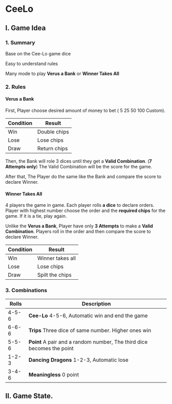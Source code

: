 # CeeLo

## I. Game Idea

### 1. Summary

Base on the Cee-Lo game dice

Easy to understand rules

Many mode to play **Verus a Bank** or **Winner Takes All**

### 2. Rules

#### Verus a Bank

First, Player choose desired amount of money to bet ( 5 25 50 100 Custom).

| Condition | Result		|
| --------- | ------------- |
| Win       | Double chips  |
| Lose      | Lose chips    |
| Draw      | Return chips  |

Then, the Bank will role 3 dices until they get a **Valid Combination**. (**7 Attempts only**)
The Valid Combination will be the score for the game.

After that, The Player do the same like the Bank and compare the score to declare Winner.

#### Winner Takes All

4 players the game in game. Each player rolls **a dice** to declare orders. Player with highest number choose the order and the **required chips** for the game. If it is a tie, play again.

Unlike the **Verus a Bank**, Player have only **3 Attempts** to make a **Valid Combination**. Players roll in the order and then compare the score to declare Winner.

| Condition | Result		   |
| --------- | ---------------- |
| Win       | Winner takes all |
| Lose      | Lose chips       |
| Draw      | Spilt the chips  |

### 3. Combinations

| Rolls | Description                                                            |
| ----- | -----------------------------------------------------------------------|
| 4-5-6 | **Cee-Lo** 4-5-6, Automatic win and end the game                       |
| 6-6-6 | **Trips**  Three dice of same number. Higher ones win                  |
| 5-5-6 | **Point** A pair and a random number, The third dice becomes the point |
| 1-2-3 | **Dancing Dragons** 1-2-3, Automatic lose                              |
| 3-4-6 | **Meaningless** 0 point                                                |

## II. Game State.





